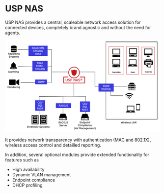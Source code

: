 # USP NAS

USP NAS provides a central, scaleable network access solution for connected devices, 
completely brand agnostic and without the need for agents.

![NAS System Overview](assets/images/nas_screenshot_1.png)

It provides network transparency with authentication (MAC and 802.1X), wireless access 
control and detailled reporting.

In addition, several optional modules provide extended functionality for features such as

* High availability
* Dynamic VLAN management
* Endpoint compliance
* DHCP profiling